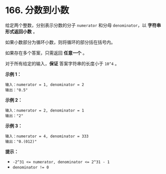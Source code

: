# 166. 分数到小数

给定两个整数，分别表示分数的分子 `numerator` 和分母 `denominator`，以 **字符串形式返回小数** 。

如果小数部分为循环小数，则将循环的部分括在括号内。

如果存在多个答案，只需返回 **任意一个** 。

对于所有给定的输入，**保证** 答案字符串的长度小于 `10^4` 。

**示例 1：**

```()
输入：numerator = 1, denominator = 2
输出："0.5"
```

**示例 2：**

```()
输入：numerator = 2, denominator = 1
输出："2"
```

**示例 3：**

```()
输入：numerator = 4, denominator = 333
输出："0.(012)"
```

**提示：**

- `-2^31 <= numerator, denominator <= 2^31 - 1`
- `denominator != 0`
